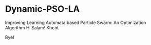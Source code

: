 # Dynamic-PSO-LA
Improving Learning Automata based Particle Swarm: An Optimization Algorithm
Hi
Salam!
Khobi



Bye!
